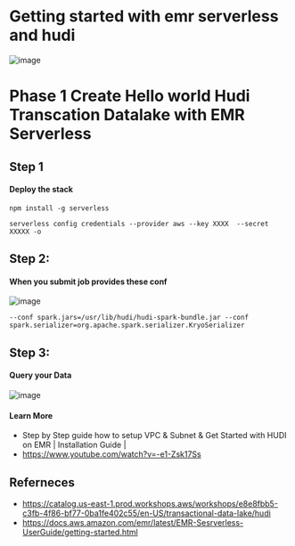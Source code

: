 
# Getting started with emr serverless and hudi
![image](https://user-images.githubusercontent.com/39345855/218269309-2bac2c12-e762-45fa-be06-39fe64f59522.png)



# Phase 1 Create Hello world Hudi Transcation Datalake with EMR Serverless 
## Step 1 
#### Deploy the stack 
```
npm install -g serverless

serverless config credentials --provider aws --key XXXX  --secret XXXXX -o
```

## Step 2: 
#### When you submit job provides these conf
![image](https://user-images.githubusercontent.com/39345855/218269150-3238ebed-18c5-4f38-8dc4-0b55d04fd5b0.png)
```
--conf spark.jars=/usr/lib/hudi/hudi-spark-bundle.jar --conf spark.serializer=org.apache.spark.serializer.KryoSerializer
```
## Step 3: 
#### Query your Data
![image](https://user-images.githubusercontent.com/39345855/218269207-b70af6dc-767b-4ccd-a3d8-6e142448d591.png)



#### Learn More
* Step by Step guide how to setup VPC & Subnet & Get Started with HUDI on EMR | Installation Guide |
* https://www.youtube.com/watch?v=-e1-Zsk17Ss

## Referneces
* https://catalog.us-east-1.prod.workshops.aws/workshops/e8e8fbb5-c3fb-4f86-bf77-0ba1fe402c55/en-US/transactional-data-lake/hudi
* https://docs.aws.amazon.com/emr/latest/EMR-Sesrverless-UserGuide/getting-started.html
